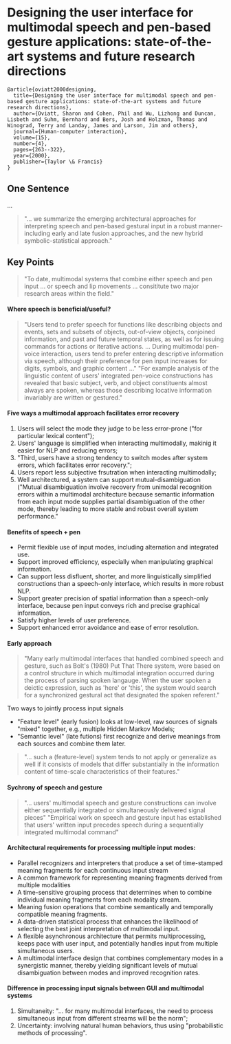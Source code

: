 # Designing the user interface for multimodal speech and pen-based gesture applications: state-of-the-art systems and future research directions

```
@article{oviatt2000designing,
  title={Designing the user interface for multimodal speech and pen-based gesture applications: state-of-the-art systems and future research directions},
  author={Oviatt, Sharon and Cohen, Phil and Wu, Lizhong and Duncan, Lisbeth and Suhm, Bernhard and Bers, Josh and Holzman, Thomas and Winograd, Terry and Landay, James and Larson, Jim and others},
  journal={Human-computer interaction},
  volume={15},
  number={4},
  pages={263--322},
  year={2000},
  publisher={Taylor \& Francis}
}
```
## One Sentence
...

> "... we summarize the emerging architectural approaches for interpreting speech and pen-based gestural input in a robust manner-including early and late fusion approaches, and the new hybrid symbolic-statistical approach."

## Key Points
> "To date, multimodal systems that combine either speech and pen input ... or speech and lip movements ... consititute two major research areas within the field."

#### Where speech is beneficial/useful?
> "Users tend to prefer speech for functions like describing objects and events, sets and subsets of objects, out-of-view objects, conjoined information, and past and future temporal states, as well as for issuing commands for actions or iterative actions. ... During multimodal pen-voice interaction, users tend to prefer entering descriptive information via speech, although their preference for pen input increases for digits, symbols, and graphic content ..."
> "For example analysis of the linguistic content of users' integrated pen-voice constructions has revealed that basic subject, verb, and object constituents almost always are spoken, whereas those describing locative information invariably are written or gestured."

#### Five ways a multimodal approach facilitates error recovery
1. Users will select the mode they judge to be less error-prone ("for particular lexical content");
2. Users' language is simplified when interacting multimodally, makinig it easier for NLP and reducing errors;
3. "Third, users have a strong tendency to switch modes after system errors, which facilitates error recovery.";
4. Users report less subjective frsutration when interacting multimodally;
5. Well architectured, a system can support mutual-disambiguation ("Mutual disambiguation involve recovery from unimodal recognition errors within a multimodal architecture because semantic information from each input mode supplies partial disambiguation of the other mode, thereby leading to more stable and robust overall system performance."

#### Benefits of speech + pen
* Permit flexible use of input modes, including alternation and integrated use.
* Support improved efficiency, especially when manipulating graphical
information.
* Can support less disfluent, shorter, and more linguistically simplified
constructions than a speech-only interface, which results in more robust
NLP.
* Support greater precision of spatial information than a speech-only interface,
because pen input conveys rich and precise graphical information.
* Satisfy higher levels of user preference.
* Support enhanced error avoidance and ease of error resolution.

#### Early approach
> "Many early multimodal interfaces that handled combined speech and gesture, such as Bolt's (1980) Put That There system, were based on a control structure in which multimodal integration occurred during the process of parsing spoken langauge. When the user spoken a deictic expression, such as 'here' or 'this', the system would search for a synchronized gestural act that designated the spoken referent."

Two ways to jointly process input signals
* "Feature level" (early fusion) looks at low-level, raw sources of signals "mixed" together, e.g., multiple Hidden Markov Models;
* "Semantic level" (late futions) first recognize and derive meanings from each sources and combine them later.

> "... such a (feature-level) system tends to not apply or generalize as well if it consists of models that differ substantially in the information content of time-scale characteristics of their features."

#### Sychrony of speech and gesture
> "... users' multimodal speech and gesture constructions can involve either sequentially integrated or simultaneously delivered signal pieces"
> "Empirical work on speech and gesture input has established that users' written input precedes speech during a sequentially integrated multimodal command"

#### Architectural requirements for processing multiple input modes:
* Parallel recognizers and interpreters that produce a set of time-stamped meaning fragments for each continuous input stream
* A common framework for representing meaning fragments derived from multiple modalities
* A time-sensitive grouping process that determines when to combine individual meaning fragments from each modality stream.
* Meaning fusion operations that combine semantically and temporally compatible meaning fragments.
* A data-driven statistical process that enhances the likelihood of selecting the best joint interpretation of multimodal input.
* A flexible asynchronous architecture that permits multiprocessing, keeps pace with user input, and potentially handles input from multiple simultaneous users.
* A multimodal interface design that combines complementary modes in a synergistic manner, thereby yielding significant levels of mutual disambiguation between modes and improved recognition rates.

#### Difference in processing input signals between GUI and multimodal systems
1. Simultaneity: "... for many multimodal interfaces, the need to process simultaneous input from different streams will be the norm";
2. Uncertainty: involving natural human behaviors, thus using "probabilistic methods of processing".

